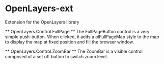 OpenLayers-ext
==============

Extension for the OpenLayers library

** OpenLayers.Control.FullPage **
The FullPageButton control is a very simple push-button. When clicked, it adds a olFullPageMap style to the map to display the map at fixed position and fill the browser window.

** OpenLayers.Control.ZoomBar **
The ZoomBar is a visible control composed of a set off button to switch zoom level.

